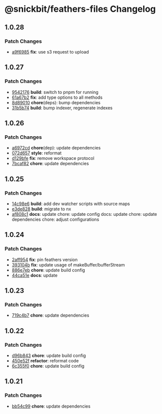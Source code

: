 # @snickbit/feathers-files Changelog

## 1.0.28

### Patch Changes

- [a9f6985](https://github.com/snickbit/feathers/commit/a9f6985) **fix**:  use s3 request to upload

## 1.0.27

### Patch Changes

- [9542176](https://github.com/snickbit/feathers/commit/9542176) **build**:  switch to pnpm for running
- [61a67b2](https://github.com/snickbit/feathers/commit/61a67b2) **fix**:  add type options to all methods
- [8d89010](https://github.com/snickbit/feathers/commit/8d89010) **chore**(deps):  bump dependencies
- [31b5b74](https://github.com/snickbit/feathers/commit/31b5b74) **build**:  bump indexer, regenerate indexes

## 1.0.26

### Patch Changes

- [a6972cd](https://github.com/snickbit/feathers/commit/a6972cd) **chore**(dep):  update dependencies
- [072d657](https://github.com/snickbit/feathers/commit/072d657) **style**:  reformat
- [d129bfe](https://github.com/snickbit/feathers/commit/d129bfe) **fix**:  remove workspace protocol
- [7bcaf82](https://github.com/snickbit/feathers/commit/7bcaf82) **chore**:  update dependencies

## 1.0.25

### Patch Changes

- [14c98e6](https://github.com/snickbit/feathers/commit/14c98e6) **build**:  add dev watcher scripts with source maps
- [e3de828](https://github.com/snickbit/feathers/commit/e3de828) **build**:  migrate to nx
- [af808c1](https://github.com/snickbit/feathers/commit/af808c1) **docs**:  update chore: update config docs: update chore: update dependencies chore: adjust configurations

## 1.0.24

### Patch Changes

- [2aff954](https://github.com/snickbit/feathers/commit/2aff954) **fix**:  pin feathers version
- [393104b](https://github.com/snickbit/feathers/commit/393104b) **fix**:  update usage of makeBuffer/bufferStream
- [886e7eb](https://github.com/snickbit/feathers/commit/886e7eb) **chore**:  update build config
- [44ca51e](https://github.com/snickbit/feathers/commit/44ca51e) **docs**:  update

## 1.0.23

### Patch Changes

- [719c4b7](https://github.com/snickbit/feathers/commit/719c4b7) **chore**:  update dependencies

## 1.0.22

### Patch Changes

- [d96b843](https://github.com/snickbit/feathers/commit/d96b843) **chore**:  update build config
- [450e52f](https://github.com/snickbit/feathers/commit/450e52f) **refactor**:  reformat code
- [6c355f0](https://github.com/snickbit/feathers/commit/6c355f0) **chore**:  update build config

## 1.0.21

### Patch Changes

- [bb54c99](https://github.com/snickbit/feathers/commit/bb54c99) **chore**:  update dependencies

